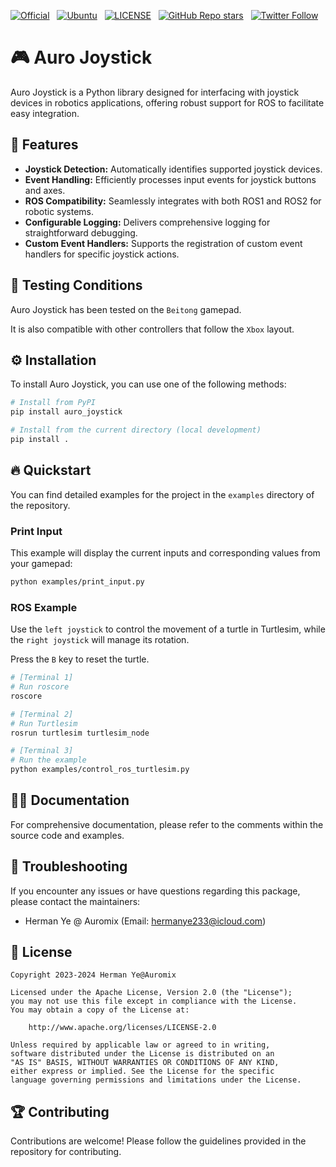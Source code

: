 [![Official](https://img.shields.io/badge/Official%20-Auromix-blue?style=flat&logo=world&logoColor=white)](https://github.com/Auromix) &nbsp;
[![Ubuntu](https://img.shields.io/badge/Ubuntu-20.04-green)](https://ubuntu.com/) &nbsp;
[![LICENSE](https://img.shields.io/badge/license-Apache--2.0-informational)](https://github.com/Auromix/auro_joystick/blob/ros2-humble/LICENSE) &nbsp;
[![GitHub Repo stars](https://img.shields.io/github/stars/Auromix/auro_joystick?style=social)](https://github.com/Auromix/auro_joystick/stargazers) &nbsp;
[![Twitter Follow](https://img.shields.io/twitter/follow/Hermanye233?style=social)](https://twitter.com/Hermanye233) &nbsp;

# 🎮 Auro Joystick

Auro Joystick is a Python library designed for interfacing with joystick devices in robotics applications, offering robust support for ROS to facilitate easy integration.

## 🚀 Features

- **Joystick Detection:** Automatically identifies supported joystick devices.
- **Event Handling:** Efficiently processes input events for joystick buttons and axes.
- **ROS Compatibility:** Seamlessly integrates with both ROS1 and ROS2 for robotic systems.
- **Configurable Logging:** Delivers comprehensive logging for straightforward debugging.
- **Custom Event Handlers:** Supports the registration of custom event handlers for specific joystick actions.

## 🧪 Testing Conditions

Auro Joystick has been tested on the `Beitong` gamepad.

It is also compatible with other controllers that follow the `Xbox` layout.

## ⚙️ Installation

To install Auro Joystick, you can use one of the following methods:

```bash
# Install from PyPI
pip install auro_joystick
```

```bash
# Install from the current directory (local development)
pip install .
```

## 🔥 Quickstart

You can find detailed examples for the project in the `examples` directory of the repository.

### Print Input

This example will display the current inputs and corresponding values from your gamepad:

```bash
python examples/print_input.py
```

### ROS Example

Use the `left joystick` to control the movement of a turtle in Turtlesim, while the `right joystick` will manage its rotation.

Press the `B` key to reset the turtle.

```bash
# [Terminal 1]
# Run roscore
roscore
```

```bash
# [Terminal 2]
# Run Turtlesim
rosrun turtlesim turtlesim_node
```

```bash
# [Terminal 3]
# Run the example
python examples/control_ros_turtlesim.py
```

## 🧑‍💻 Documentation

For comprehensive documentation, please refer to the comments within the source code and examples.

## 🙋 Troubleshooting

If you encounter any issues or have questions regarding this package, please contact the maintainers:

- Herman Ye @ Auromix (Email: <hermanye233@icloud.com>)

## 📜 License

```text
Copyright 2023-2024 Herman Ye@Auromix

Licensed under the Apache License, Version 2.0 (the "License");
you may not use this file except in compliance with the License.
You may obtain a copy of the License at:

    http://www.apache.org/licenses/LICENSE-2.0

Unless required by applicable law or agreed to in writing,
software distributed under the License is distributed on an
"AS IS" BASIS, WITHOUT WARRANTIES OR CONDITIONS OF ANY KIND,
either express or implied. See the License for the specific
language governing permissions and limitations under the License.
```

## 🏆 Contributing

Contributions are welcome! Please follow the guidelines provided in the repository for contributing.
